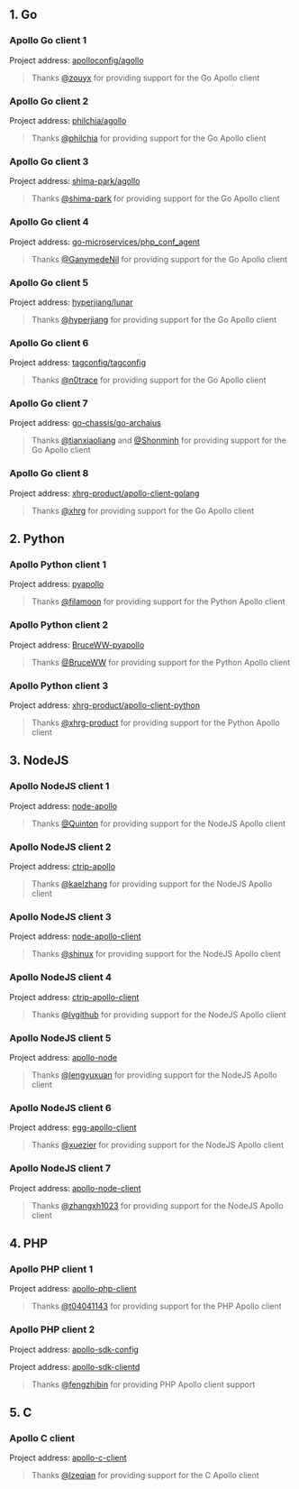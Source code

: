 ## 1. Go

### Apollo Go client 1

Project address: [apolloconfig/agollo](https://github.com/apolloconfig/agollo)

> Thanks [@zouyx](https://github.com/zouyx) for providing support for the Go Apollo client

### Apollo Go client 2

Project address: [philchia/agollo](https://github.com/philchia/agollo)

> Thanks [@philchia](https://github.com/philchia) for providing support for the Go Apollo client

### Apollo Go client 3

Project address: [shima-park/agollo](https://github.com/shima-park/agollo)

> Thanks [@shima-park](https://github.com/shima-park) for providing support for the Go Apollo client

### Apollo Go client 4

Project address: [go-microservices/php_conf_agent](https://github.com/go-microservices/php_conf_agent)

> Thanks [@GanymedeNil](https://github.com/GanymedeNil) for providing support for the Go Apollo client

### Apollo Go client 5

Project address: [hyperjiang/lunar](https://github.com/hyperjiang/lunar)

> Thanks [@hyperjiang](https://github.com/hyperjiang) for providing support for the Go Apollo client

### Apollo Go client 6

Project address: [tagconfig/tagconfig](https://github.com/tagconfig/tagconfig)

> Thanks [@n0trace](https://github.com/n0trace) for providing support for the Go Apollo client

### Apollo Go client 7

Project address: [go-chassis/go-archaius](https://github.com/go-chassis/go-archaius/tree/master/examples/apollo)

> Thanks [@tianxiaoliang](https://github.com/tianxiaoliang) and [@Shonminh](https://github.com/Shonminh) for providing support for the Go Apollo client

### Apollo Go client 8

Project address: [xhrg-product/apollo-client-golang](https://github.com/xhrg-product/apollo-client-golang)

> Thanks [@xhrg](https://github.com/xhrg) for providing support for the Go Apollo client

## 2. Python

### Apollo Python client 1

Project address: [pyapollo](https://github.com/filamoon/pyapollo)

> Thanks [@filamoon](https://github.com/filamoon) for providing support for the Python Apollo client

### Apollo Python client 2

Project address: [BruceWW-pyapollo](https://github.com/BruceWW/pyapollo)

> Thanks [@BruceWW](https://github.com/BruceWW) for providing support for the Python Apollo client

### Apollo Python client 3

Project address: [xhrg-product/apollo-client-python](https://github.com/xhrg-product/apollo-client-python)

> Thanks [@xhrg-product](https://github.com/xhrg-product) for providing support for the Python Apollo client

## 3. NodeJS

### Apollo NodeJS client 1

Project address: [node-apollo](https://github.com/Quinton/node-apollo)

> Thanks [@Quinton](https://github.com/Quinton) for providing support for the NodeJS Apollo client

### Apollo NodeJS client 2

Project address: [ctrip-apollo](https://github.com/kaelzhang/ctrip-apollo)

> Thanks [@kaelzhang](https://github.com/kaelzhang) for providing support for the NodeJS Apollo client

### Apollo NodeJS client 3

Project address: [node-apollo-client](https://github.com/shinux/node-apollo-client)

> Thanks [@shinux](https://github.com/shinux) for providing support for the NodeJS Apollo client

### Apollo NodeJS client 4

Project address: [ctrip-apollo-client](https://github.com/lvgithub/ctrip-apollo-client)

> Thanks [@lvgithub](https://github.com/lvgithub) for providing support for the NodeJS Apollo client

### Apollo NodeJS client 5

Project address: [apollo-node](https://github.com/lengyuxuan/apollo-node)

> Thanks [@lengyuxuan](https://github.com/lengyuxuan) for providing support for the NodeJS Apollo client

### Apollo NodeJS client 6

Project address: [egg-apollo-client](https://github.com/xuezier/egg-apollo-client)

> Thanks [@xuezier](https://github.com/xuezier) for providing support for the NodeJS Apollo client

### Apollo NodeJS client 7

Project address: [apollo-node-client](https://github.com/zhangxh1023/apollo-node-client)

> Thanks [@zhangxh1023](https://github.com/zhangxh1023) for providing support for the NodeJS Apollo client

## 4. PHP

### Apollo PHP client 1

Project address: [apollo-php-client](https://github.com/multilinguals/apollo-php-client)

> Thanks [@t04041143](https://github.com/t04041143) for providing support for the PHP Apollo client

### Apollo PHP client 2

Project address: [apollo-sdk-config](https://github.com/fengzhibin/apollo-sdk-config)

Project address: [apollo-sdk-clientd](https://github.com/fengzhibin/apollo-sdk-clientd)

> Thanks [@fengzhibin](https://github.com/fengzhibin) for providing PHP Apollo client support

## 5. C

### Apollo C client

Project address: [apollo-c-client](https://github.com/lzeqian/apollo)

> Thanks [@lzeqian](https://github.com/lzeqian) for providing support for the C Apollo client
